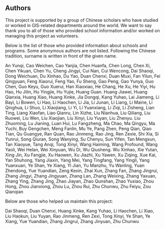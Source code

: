 ## Authors

This project is supported by a group of Chinese scholars who have studied or worked in GIS-related departments around the world. We want to say thank you to all of those who provided school information and/or worked on managing this project as volunteers.

Below is the list of those who provided information about schools and programs. Some anonymous authors are not listed. Following the Chinese tradition, surname is written in front of the given name.

An Yunqi, Cao Weichen, Cao Yanjia, Chen Huanfa, Chen Long, Chen Xi, Chen Yikuan, Chen Yu, Cheng Jingyi, Cui Nan, Cui Wencong, Dai Shaoqi, Dong Weichuan, Du Xinhao, Du Yao, Duan Chenxi, Duan Muxi, Fan Yilun, Fei Qingyuan, Feng Xiaorui, Feng Yao, Fu Sheng, Gao Peng, Gao Yunya, Guo Chen, Guo Keyu, Guo Xuerui, Han Xiaoxiao, He Chang, He Xu, He Yiyi, Hu Hao, Hu Jilin, Hu Yingjie, Hu Yujie, Huang Guan. Huang Jiawei, Huang Qianxia, Huang Xiao, Huang Xinke, Jia Dongqi, Kang Yuhao, Lai Jiameng, Li Bayi, Li Bowen, Li Hao, Li Haochen, Li Jia, Li Junan, Li Liang, Li Maine, Li Qinghua, Li Shuo, Li Xiaojiang, Li Yi, Li Yuanxiang, Li Ziqi, Li Zisheng, Lian Ting, Liang Xiaofan, Liao Qianru, Lin Xizhe, Liu Nianhua, Liu Qiliang, Liu Ruowei, Liu Wen, Liu Xiaojian, Liu Xinyi, Liu Yuyan, Liu Zhenyu. Liu Zhuoming, Lu Jianing, Luan Hui, Lu Fangzheng, Ma Chao, Ma Qingyu, Ma Yuchi, Buy Gengchen, Meng Fanlin, Mu Ye, Pang Zhen, Peng Qian, Qiao Tian, Qu Guangye, Ran Quan, Rao Jinmeng, Rao Jing, Ren Zexie, Shi Xia, Si Yunrui, Song Qiuran, Song Wanying, Su Chenyu, Sun Yifen, Tan Mengxun, Tan Xiaoyue, Tang Anqi, Tong Xinyi, Wang Haiming, Wang Profound, Wang Yaoli, Wei Helan, Wei Xinyuan, Wu Di, Wu Qiusheng. Wu Xinhao, Xie Yutan, Xing Jin, Xu Fangjie, Xu Haowen, Xu Jiazhi, Xu Yawen, Xu Ziqing, Xue Kai, Yan Shuhong, Yang Jiaxin, Yang Mei, Yang Tingfang, Yang Yingli, Yang Yuanxuan, Ye Shan, Ye Xiang, Yi Jian, Yu Manzhu, Yu Wanling, Yuan Zhendong, Yue Yuandian, Zeng Kexin, Zhai Xun, Zhang Fan, Zhang Jingrui, Zhang Jingyi, Zhang Jingyuan, Zhang Lan, Zhang Weixing, Zhang Yaxuan, Zhang Ying, Zhang Jing, Zhao Jiayan, Zhao Qunshan, Zhao Yuxiao, Zhou Hong, Zhou Jianxiong, Zhou Lu, Zhou Rui, Zhu Chunwu, Zhu Feiyu, Zou Qianqian


Below are those who helped us maintain this project:

Dai Shaoqi, Duan Chenxi, Huang Xinke, Kang Yuhao, Li Haochen, Li Xiao, Liu Haokun, Liu Yuyan, Rao Jinmeng, Ren Zexi, Tong Xinyi, Ye Shan, Ye Xiang, Yue Yuandian, Zhang Jingrui, Zhang Jinyuan, Zhu Chunwu
